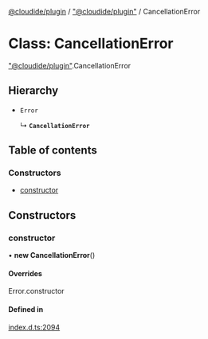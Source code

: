 [@cloudide/plugin](../README.md) / ["@cloudide/plugin"](../modules/_cloudide_plugin_.md) / CancellationError

# Class: CancellationError

["@cloudide/plugin"](../modules/_cloudide_plugin_.md).CancellationError

## Hierarchy

- `Error`

  ↳ **`CancellationError`**

## Table of contents

### Constructors

- [constructor](cloudide_plugin_.CancellationError.md#constructor)

## Constructors

### constructor

• **new CancellationError**()

#### Overrides

Error.constructor

#### Defined in

[index.d.ts:2094](https://github.com/shuyaqian/cloudide-plugin-api/blob/26b31b9/index.d.ts#L2094)
